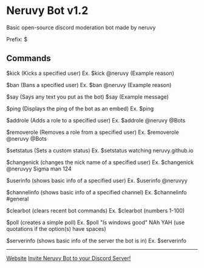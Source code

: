# Neruvy Bot v1.2
Basic open-source discord moderation bot made by neruvy

Prefix: $

Commands
-
$kick (Kicks a specified user) Ex. $kick @neruvy (Example reason)

$ban (Bans a specified user) Ex. $ban @neruvy (Example reason)

$say (Says any text you put as the bot) $say (Example message)

$ping (Displays the ping of the bot as an embed) Ex. $ping

$addrole (Adds a role to a specified user) Ex. $addrole @neruvy @Bots 

$removerole (Removes a role from a specified user) Ex. $removerole @neruvy @Bots

$setstatus (Sets a custom status) Ex. $setstatus watching neruvy.github.io

$changenick (changes the nick name of a specified user) Ex. $changenick @neruvyy Sigma man 124

$userinfo (shows basic info of a specified user) Ex. $userinfo @neruvyy

$channelinfo (shows basic info of a specified channel) Ex. $channelinfo #general

$clearbot (clears recent bot commands) Ex. $clearbot (numbers 1-100)

$poll (creates a simple poll) Ex. $poll "Is windows good" NAh YAH (use quotations if the option(s) have spaces)

$serverinfo (shows basic info of the server the bot is in) Ex. $serverinfo

---

<a href="https://neruvy.github.io/" target="_blank">Website</a>
<a href="https://discord.com/oauth2/authorize?client_id=1370770209207750719" target="_blank">Invite Neruvy Bot to your Discord Server!</a>
